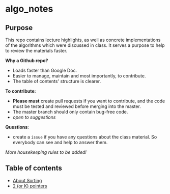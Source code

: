 # algo_notes

## Purpose 
This repo contains lecture highlights, as well as concrete implementations of the algorithms which were discussed in class. It serves a purpose to help to review the materials faster.  

**Why a Github repo?**  
  * Loads faster than Google Doc.
  * Easier to manage, maintain and most importantly, to contribute.   
  * The table of contents' structure is clearer. 
  
**To contribute:**
  * **Please must** create pull requests if you want to contribute, and the code must be tested and reviewed before merging into the master. 
  * The master branch should only contain bug-free code. 
  * _open to suggestions_
  
  **Questions**: 
   * create a `issue` if you have any questions about the class material. So everybody can see and help to answer them. 
   
 _More housekeeping rules to be added!_

## Table of contents  
* [About Sorting](https://github.com/ywang0811/algo_notes/blob/master/sorting.md)
* [2 (or K) pointers](https://github.com/ywang0811/algo_notes/blob/master/k_pointers.md)
